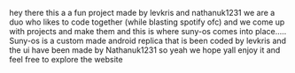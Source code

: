 hey there this a a fun project made by levkris and nathanuk1231 we are a duo who likes to code together (while blasting spotify ofc) and we come up with projects and make them and this is where suny-os comes into place..... Suny-os is a custom made android replica that is been coded by levkris and the ui have been made by Nathanuk1231 so yeah we hope yall enjoy it and feel free to explore the website
